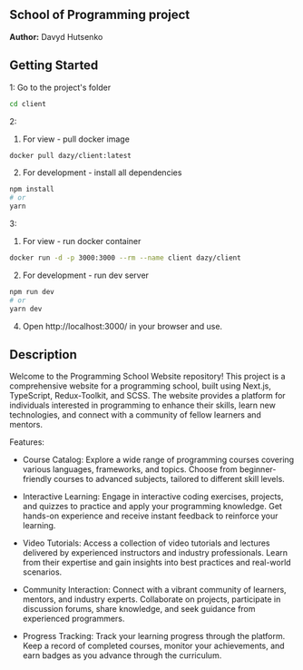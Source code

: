 ## School of Programming project
**Author:** Davyd Hutsenko

## Getting Started

1: Go to the project's folder

```bash
cd client
```

2:

1) For view - pull docker image

```bash
docker pull dazy/client:latest
```

2) For development - install all dependencies

```bash
npm install
# or
yarn
```

3:

1) For view - run docker container

```bash
docker run -d -p 3000:3000 --rm --name client dazy/client
```

2) For development - run dev server

```bash
npm run dev
# or
yarn dev
```

4) Open http://localhost:3000/ in your browser and use.

## Description
Welcome to the Programming School Website repository! This project is a comprehensive website for a programming school, built using Next.js, TypeScript, Redux-Toolkit, and SCSS. The website provides a platform for individuals interested in programming to enhance their skills, learn new technologies, and connect with a community of fellow learners and mentors.

Features:
* Course Catalog: Explore a wide range of programming courses covering various languages, frameworks, and topics. Choose from beginner-friendly courses to advanced subjects, tailored to different skill levels.


* Interactive Learning: Engage in interactive coding exercises, projects, and quizzes to practice and apply your programming knowledge. Get hands-on experience and receive instant feedback to reinforce your learning.


* Video Tutorials: Access a collection of video tutorials and lectures delivered by experienced instructors and industry professionals. Learn from their expertise and gain insights into best practices and real-world scenarios.


* Community Interaction: Connect with a vibrant community of learners, mentors, and industry experts. Collaborate on projects, participate in discussion forums, share knowledge, and seek guidance from experienced programmers.


* Progress Tracking: Track your learning progress through the platform. Keep a record of completed courses, monitor your achievements, and earn badges as you advance through the curriculum.

